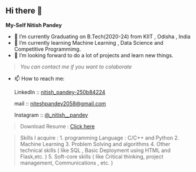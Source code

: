 ## Hi there 👋
**My-Self Nitish Pandey**

- 🔭 I’m currently Graduating on B.Tech(2020-24) from KIIT , Odisha , India
- 🌱 I’m currently learning Machine Learning , Data Science and Competitive Programmimg.
- 👯 I’m looking forward to do a lot of projects and learn new things. 
>*You can contact me if you want to colaborate*

- 📫 How to reach me:

     LinkedIn :: [nitish_pandey-250b84224](https://www.linkedin.com/in/nitish-pandey-250b84224/)
     
     mail :: niteshpandey2058@gmail.com
     
     Instagram :: [@_nitish__pandey](https://www.instagram.com/_nitish__pandey/) 

> Download Resume : [Click here](https://docs.google.com/document/d/1oqecjsPRn6oZm8lJ8m0HSfx_JShvkQxCNTmnAxc6Swc/edit)

> Skills I acquire :
     1. programming Language : C/C++ and Python
     2. Machine Learning
     3. Problem Solving and algorithms
     4. Other technical skills ( like SQL , Basic Deployment using HTML and Flask,etc. )
     5. Soft-core skills ( like Critical thinking, project management, Communications , etc. )

